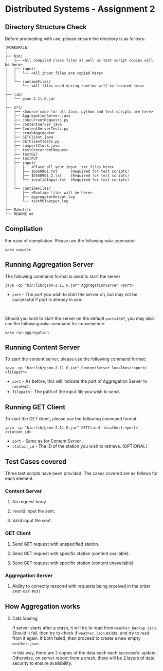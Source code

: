 # Distributed Systems - Assignment 2

## Directory Structure Check

Before proceeding with use, please ensure the directory is as follows:

```
(WORKSPACE)
│
├── bin/
│   ├── <All compiled class files as well as test script copies will be here>
│   ├── input/
│   │   └── <All input files are copied here>
│   │
│   └── runtimeFiles/
│       └── <All files used during runtime will be located here>
│
├── lib/
│   └── gson-2.11.0.jar
│
├── src/
│   ├── <Source code for all Java, python and test scripts are here>
│   ├── AggregationServer.java
│   ├── concurrentRequests.py
│   ├── ContentServer.java
│   ├── ContentServerTests.py
│   ├── crashAggregator
│   ├── GETClient.java
│   ├── GETClientTests.py
│   ├── LamportClock.java
│   ├── testConcurrentRequest
│   ├── testGET
│   ├── testPUT
│   ├── input/
│   │   ├── <Place all your input .txt files here>
│   │   ├── IDS60901.txt      (Required for test scripts)
│   │   ├── IDS60901_2.txt    (Required for test scripts)
│   │   └── invalidInput.txt  (Required for test scripts)
│   │
│   └── runtimeFiles/
│       ├── <Runtime files will be here>
│       ├── aggregatorOutput.log
│       └── testPUToutput.log
│
├── Makefile
└── README.md
```

## Compilation

For ease of compilation. Please use the following `make` command:


```
make compile
```

## Running Aggregation Server

The following command format is used to start the server

```
java -cp "bin:lib/gson-2.11.0.jar" AggregationServer <port>
```

- `port` - The port you wish to start the server on, but may not be successful if port is already in use.

<br>

Should you wish to start the server on the default `port=4567`, you may also use the following `make` command for convenience:

```
make run-aggregation
```

## Running Content Server

To start the content server, please use the following command format:

```
java -cp "bin:lib/gson-2.11.0.jar" ContentServer localhost:<port> <filepath>
```

- `port` - As before, this will indicate the port of Aggregation Server to connect.
- `filepath` - The path of the input file you wish to send.

## Running GET Client

To start the GET client, please use the following command format:

```
java -cp "bin:lib/gson-2.11.0.jar" GETClient localhost:<port> <station_id>
```

- `port` - Same as for Content Server.
- `station_id` - The ID of the station you wish to retrieve. (OPTIONAL)


## Test Cases covered

Three test scripts have been provided. The cases covered are as follows for each element.

### Content Server
1. No request body.

2. Invalid input file sent.

3. Valid input file sent.

### GET Client
1. Send GET request with unspecified station.

2. Send GET request with specific station (content available).

3. Send GET request with specific station (content unavailable)

### Aggregation Server

1. Ability to correctly respond with requests being received in the order `(PUT-GET-PUT)`

## How Aggregation works

2. Data loading

    If server starts after a crash, it will try to read from `weather_backup.json`. Should it fail, then try to check if `weather.json` exists, and try to read from it again. If both failed, then proceed to create a new empty `weather.json`.

    In this way, there are 2 copies of the data each each successful update. Otherwise, on server reboot from a crash, there will be 2 layers of data security to ensure availability.